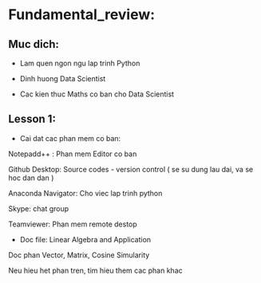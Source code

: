 # Fundamental_review:

## Muc dich:

- Lam quen ngon ngu lap trinh Python

- Dinh huong Data Scientist

- Cac kien thuc Maths co ban cho Data Scientist

## Lesson 1:

- Cai dat cac phan mem co ban:

Notepadd++ :        Phan mem Editor co ban

Github Desktop:     Source codes - version control ( se su dung lau dai, va se hoc dan dan )

Anaconda Navigator: Cho viec lap trinh python          

Skype:              chat group

Teamviewer:         Phan mem remote destop 

- Doc file: Linear Algebra and Application

Doc phan Vector, Matrix, Cosine Simularity

Neu hieu het phan tren, tim hieu them cac phan khac

